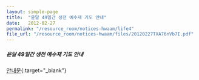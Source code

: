 ```yaml
---
layout: simple-page
title:  "윤달 49일간 생전 예수재 기도 안내"
date:   2012-02-27
permalink: "/resource_room/notices-hwaam/life4"
file_url: "/resource_room/notices-hwaam/files/20120227TXA76nVb7I.pdf"
---
```


##### **윤달 49일간 생전 예수재 기도 안내**

[안내문](/resource_room/notices-hwaam/files/20120227TXA76nVb7I.pdf){:target="_blank"}

